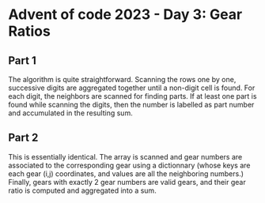 # Advent of code 2023 - Day 3: Gear Ratios

## Part 1

The algorithm is quite straightforward.
Scanning the rows one by one, successive digits are aggregated together until a non-digit cell is found.
For each digit, the neighbors are scanned for finding parts.
If at least one part is found while scanning the digits, then the number is labelled as part number and accumulated in the resulting sum.

## Part 2

This is essentially identical. The array is scanned and gear numbers are associated to the corresponding gear using a dictionnary (whose keys are each gear (i,j) coordinates, and values are all the neighboring numbers.)
Finally, gears with exactly 2 gear numbers are valid gears, and their gear ratio is computed and aggregated into a sum.
